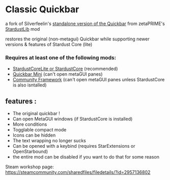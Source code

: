# Classic Quickbar

a fork of Silverfeelin's [standalone version of the Quickbar](https://github.com/Silverfeelin/Starbound-Quickbar-Mini) from zetaPRIME's [StardustLib](https://github.com/zetaPRIME/sb.StardustSuite) mod

restores the original (non-metagui) Quickbar while supporting newer versions & features of Stardust Core (lite)

### Requires at least one of the following mods:
  - [StardustCoreLite or StardustCore](https://github.com/zetaPRIME/sb.StardustSuite) (recommended)
  - [Quickbar Mini](https://github.com/Silverfeelin/Starbound-Quickbar-Mini) (can't open metaGUI panes)
  - [Community Framework](https://github.com/Emmaker/CommunityFramework) (can't open metaGUI panes unless StardustCore is also isntalled)

## features :
- The original quickbar !
- Can open MetaGUI windows (if StardustCore is installed)
- More conditions
- Togglable compact mode
- Icons can be hidden
- The text wrapping no longer sucks
- Can be opened with a keybind (requires StarExtensions or OpenStarbound)
- the entire mod can be disabled if you want to do that for some reason


Steam workshop page: https://steamcommunity.com/sharedfiles/filedetails/?id=2957136802